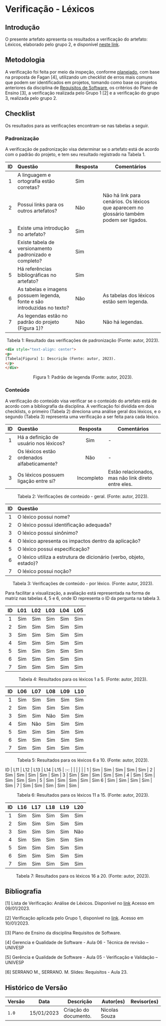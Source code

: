 # Verificação - Léxicos

## Introdução

O presente artefato apresenta os resultados a verificação do artefato: Léxicos, elaborado pelo grupo 2, e disponível [neste link](../modelagem/lexico.md).

## Metodologia

A verificação foi feita por meio da inspeção, conforme [planejado](planejamento.md), com base na proposta de Fagan [4], utilizando um checklist de erros mais comuns que podem ser identificados em projetos, tomando como base os projetos anteriores da disciplina de [Requisitos de Software](https://github.com/Requisitos-de-Software), os critérios do Plano de Ensino [3], a verificação realizada pelo Grupo 1 [2] e a verificação do grupo 3, realizada pelo grupo 2.

## Checklist

Os resultados para as verificações encontram-se nas tabelas a seguir.

### Padronização

A verificação de padronização visa determinar se o artefato está de acordo com o padrão do projeto, e tem seu resultado registrado na Tabela 1.

|ID |            Questão                                    | Resposta | Comentários |
|:-:| :---------------------------------------------------- | - | - |
| 1 | A linguagem e ortografia estão corretas?              | Sim | |
| 2 | Possui links para os outros artefatos?                | Não | Não há link para cenários. Os léxicos que aparecem no glossário também podem ser ligados. |
| 3 | Existe uma introdução no artefato?                    | Sim | |
| 4 | Existe tabela de versionamento padronizado e completo?| Sim |
| 5 | Há referências bibliográficas no artefato?            | Sim |
| 6 | As tabelas e imagens possuem legenda, fonte e são introduzidas no texto? | Não | As tabelas dos léxicos estão sem legenda. |
| 7 | As legendas estão no padrão do projeto (Figura 1)?    | Não | Não há legendas. |

<div style="text-align: center">
<p>
Tabela 1: Resultado das verificações de padronização (Fonte: autor, 2023).
</p>
</div>

```html
<div style="text-align: center">
<p>
[Tabela|Figura] 1: Descrição (Fonte: autor, 2023).
</p>
</div>
```

<div style="text-align: center">
<p>
Figura 1: Padrão de legenda (Fonte: autor, 2023).
</p>
</div>

### Conteúdo

A verificação do conteúdo visa verificar se o conteúdo do artefato está de acordo com a bibliografia da disciplina. A verificação foi dividida em dois checklists, o primeiro (Tabela 2) direciona uma análise geral dos léxicos, e o segundo (Tabela 3) representa uma verificação a ser feita para cada léxico.

|ID |            Questão                                     |Resposta | Comentários |
|:-:| :---------------------------------------------------- | :------: | ------|
| 1 | Há a definição de usuário nos léxicos? | Sim | - |
| 2 | Os léxicos estão ordenados alfabeticamente? | Não | - |
| 3 | Os léxicos possuem ligação entre si? | Incompleto | Estão relacionados, mas não link direto entre eles. |

<div style="text-align: center">
<p>
Tabela 2: Verificações de conteúdo - geral. (Fonte: autor, 2023).
</p>
</div>

|ID |            Questão                                     |
|:-:| :---------------------------------------------------- |
| 1 | O léxico possui nome? |
| 2 | O léxico possui identificação adequada?       |
| 3 | O léxico possui sinônimo? |
| 4 | O léxico apresenta os impactos dentro da aplicação?
| 5 | O léxico possui especificação? |
| 6 | O léxico utiliza a estrutura de dicionário (verbo, objeto, estado)? |
| 7 | O léxico possui noção? |

<div style="text-align: center">
<p>
Tabela 3: Verificações de conteúdo - por léxico. (Fonte: autor, 2023).
</p>
</div>

Para facilitar a visualização, a avaliação está representada na forma de matriz nas tabelas 4, 5 e 6, onde ID representa o ID da pergunta na tabela 3.

| ID | L01 | L02 | L03 | L04 | L05 |
| :-: | :-: | :-: | :-: | :-: | :-: |
| 1 | Sim | Sim | Sim | Sim | Sim |
| 2 | Sim | Sim | Sim | Sim | Sim |
| 3 | Sim | Sim | Sim | Sim | Sim |
| 4 | Sim | Sim | Sim | Sim | Sim |
| 5 | Sim | Sim | Sim | Sim | Sim |
| 6 | Sim | Sim | Sim | Sim | Sim |
| 7 | Sim | Sim | Sim | Sim | Sim |

<div style="text-align: center">
<p>
Tabela 4: Resultados para os léxicos 1 a 5. (Fonte: autor, 2023).
</p>
</div>

ID | L06 | L07 | L08 | L09 | L10 |
:-: | :-: | :-: | :-: | :-: | :-: |
1 | Sim | Sim | Sim | Sim | Sim |
2 | Sim | Sim | Sim | Sim | Sim |
3 | Sim | Sim | Não | Sim | Sim |
4 | Sim | Não | Sim | Sim | Sim |
5 | Sim | Sim | Sim | Sim | Sim |
6 | Sim | Sim | Sim | Sim | Sim |
7 | Sim | Sim | Sim | Sim | Sim |

<div style="text-align: center">
<p>
Tabela 5: Resultados para os léxicos 6 a 10. (Fonte: autor, 2023).
</p>
</div>

ID | L11 | L12 | L13 | L14 | L15 |
:-: |  |  |  |  |  |
1 | Sim | Sim | Sim | Sim | Sim |
2 | Sim | Sim | Sim | Sim | Sim |
3 | Sim | Sim | Sim | Sim | Sim |
4 | Sim | Sim | Sim | Sim | Sim |
5 | Sim | Sim | Sim | Sim | Sim
6 | Sim | Sim | Sim | Sim | Sim |
7 | Sim | Sim | Sim | Sim | Sim |

<div style="text-align: center">
<p>
Tabela 6: Resultados para os léxicos 11 a 15. (Fonte: autor, 2023).
</p>
</div>

ID | L16 | L17 | L18 | L19 | L20
:-: | :-: | :-: | :-: | :-: | :-:
1 | Sim | Sim | Sim | Sim | Sim
2 | Sim | Sim | Sim | Sim | Sim
3 | Sim | Sim | Sim | Sim | Não
4 | Sim | Sim | Sim | Sim | Sim
5 | Sim | Sim | Sim | Sim | Sim
6 | Sim | Sim | Sim | Sim | Sim
7 | Sim | Sim | Sim | Sim | Sim
<div style="text-align: center">
<p>
Tabela 7: Resultados para os léxicos 16 a 20. (Fonte: autor, 2023).
</p>
</div>

## Bibliografia

[1] Lista de Verificação: Análise de Léxicos. Disponível no [link](https://requisitos-de-software.github.io/2019.2-Duolingo/analise/verificacao/inspecaoLéxico/) Acesso em 09/01/2023.

[2] Verificação aplicada pelo Grupo 1, disponível no [link](https://requisitos-de-software.github.io/2022.2-Grasshopper/analise-de-requisitos/verificacao/testePiloto-Lichess/lexicos-Lichess/). Acesso em 10/01/2023.

[3] Plano de Ensino da disciplina Requisitos de Software.

[4] Gerencia e Qualidade de Software - Aula 06 - Técnica de revisão – UNIVESP<br/>

[5] Gerência e Qualidade de Software - Aula 05 - Verificação e Validação – UNIVESP<br/>

[6] SERRANO M., SERRANO. M. Slides: Requisitos - Aula 23.<br/>

## Histórico de Versão

| Versão | Data          | Descrição                          | Autor(es)     |  Revisor(es)  |
| ------ | ------------- | ---------------------------------- | ------------- | ------------- |
| `1.0`  | 15/01/2023    | Criação do documento.              | Nicolas Souza |               |
